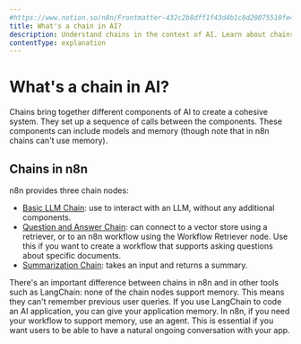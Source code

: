 ```yaml
---
#https://www.notion.so/n8n/Frontmatter-432c2b8dff1f43d4b1c8d20075510fe4
title: What's a chain in AI?
description: Understand chains in the context of AI. Learn about chains in n8n.
contentType: explanation
---
```


# What's a chain in AI?

Chains bring together different components of AI to create a cohesive system. They set up a sequence of calls between the components. These components can include models and memory (though note that in n8n chains can't use memory).


## Chains in n8n

n8n provides three chain nodes:

* [Basic LLM Chain](/integrations/builtin/cluster-nodes/root-nodes/n8n-nodes-langchain.chainllm.md): use to interact with an LLM, without any additional components.
* [Question and Answer Chain](/integrations/builtin/cluster-nodes/root-nodes/n8n-nodes-langchain.chainretrievalqa/index.md): can connect to a vector store using a retriever, or to an n8n workflow using the Workflow Retriever node. Use this if you want to create a workflow that supports asking questions about specific documents.
* [Summarization Chain](/integrations/builtin/cluster-nodes/root-nodes/n8n-nodes-langchain.chainsummarization.md): takes an input and returns a summary.

There's an important difference between chains in n8n and in other tools such as LangChain: none of the chain nodes support memory. This means they can't remember previous user queries. If you use LangChain to code an AI application, you can give your application memory. In n8n, if you need your workflow to support memory, use an agent. This is essential if you want users to be able to have a natural ongoing conversation with your app.
